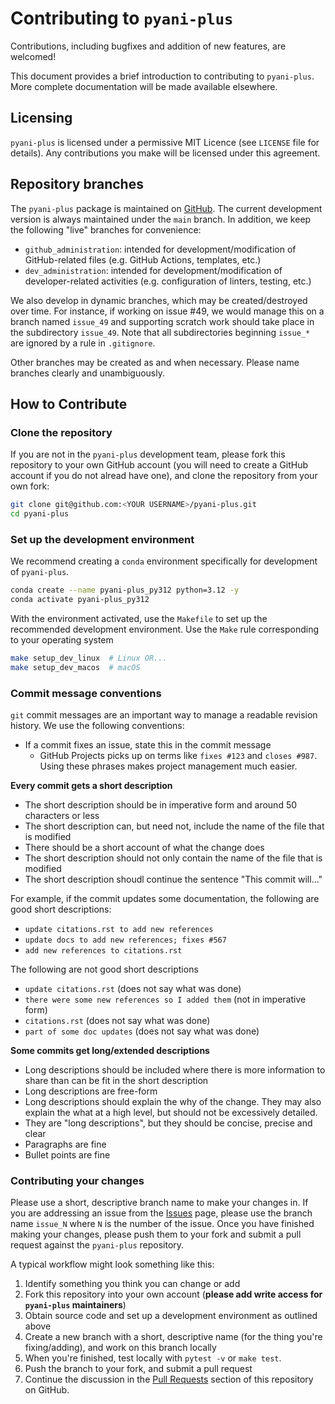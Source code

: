 # Contributing to `pyani-plus`

Contributions, including bugfixes and addition of new features, are welcomed!

This document provides a brief introduction to contributing to `pyani-plus`. More complete documentation will be made available elsewhere.

## Licensing

`pyani-plus` is licensed under a permissive MIT Licence (see `LICENSE` file for details). Any contributions you make will be licensed under this agreement.

## Repository branches

The `pyani-plus` package is maintained on [GitHub](https://github.com/pyani-plus/pyani-plus). The current development version is always maintained under the `main` branch. In addition, we keep the following "live" branches for convenience:

- `github_administration`: intended for development/modification of GitHub-related files (e.g. GitHub Actions, templates, etc.)
- `dev_administration`: intended for development/modification of developer-related activities (e.g. configuration of linters, testing, etc.)

We also develop in dynamic branches, which may be created/destroyed over time. For instance, if working on issue #49, we would manage this on a branch named `issue_49` and supporting scratch work should take place in the subdirectory `issue_49`. Note that all subdirectories beginning `issue_*` are ignored by a rule in `.gitignore`.

Other branches may be created as and when necessary. Please name branches clearly and unambiguously.

## How to Contribute

### Clone the repository

If you are not in the `pyani-plus` development team, please fork this repository to your own GitHub account (you will need to create a GitHub account if you do not alread have one), and clone the repository from your own fork:

```bash
git clone git@github.com:<YOUR USERNAME>/pyani-plus.git
cd pyani-plus
```

### Set up the development environment

We recommend creating a `conda` environment specifically for development of `pyani-plus`.

```bash
conda create --name pyani-plus_py312 python=3.12 -y   
conda activate pyani-plus_py312
```

With the environment activated, use the `Makefile` to set up the recommended development environment. Use the `Make` rule corresponding to your operating system

```bash
make setup_dev_linux  # Linux OR...
make setup_dev_macos  # macOS
```

### Commit message conventions

`git` commit messages are an important way to manage a readable revision history. We use the following conventions:

- If a commit fixes an issue, state this in the commit message
  - GitHub Projects picks up on terms like `fixes #123` and `closes #987`. Using these phrases makes project management much easier.

**Every commit gets a short description**

- The short description should be in imperative form and around 50 characters or less
- The short description can, but need not, include the name of the file that is modified
- There should be a short account of what the change does
- The short description should not only contain the name of the file that is modified
- The short description shoudl continue the sentence "This commit will..."

For example, if the commit updates some documentation, the following are good short descriptions:

- `update citations.rst to add new references`
- `update docs to add new references; fixes #567`
- `add new references to citations.rst`

The following are not good short descriptions

- `update citations.rst` (does not say what was done)
- `there were some new references so I added them` (not in imperative form)
- `citations.rst` (does not say what was done)
- `part of some doc updates` (does not say what was done)

**Some commits get long/extended descriptions**

- Long descriptions should be included where there is more information to share than can be fit in the short description
- Long descriptions are free-form
- Long descriptions should explain the why of the change. They may also explain the what at a high level, but should not be excessively detailed.
- They are "long descriptions", but they should be concise, precise and clear
- Paragraphs are fine
- Bullet points are fine

### Contributing your changes

Please use a short, descriptive branch name to make your changes in. If you are addressing an issue from the [Issues](https://github.com/pyani-plus/pyani-plus/issues) page, please use the branch name `issue_N` where `N` is the number of the issue. Once you have finished making your changes, please push them to your fork and submit a pull request against the `pyani-plus` repository.

A typical workflow might look something like this:

1. Identify something you think you can change or add
2. Fork this repository into your own account (**please add write access for `pyani-plus` maintainers**)
3. Obtain source code and set up a development environment as outlined above
4. Create a new branch with a short, descriptive name (for the thing you're fixing/adding), and work on this branch locally
5. When you're finished, test locally with `pytest -v` or `make test`.
6. Push the branch to your fork, and submit a pull request
7. Continue the discussion in the [Pull Requests](https://github.com/pyani-plus/pyani-plus/pulls) section of this repository on GitHub.

